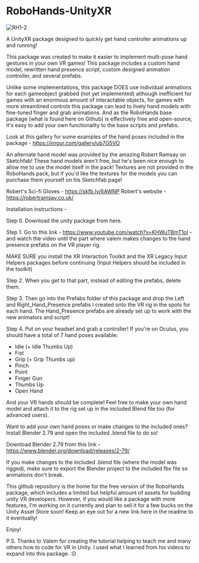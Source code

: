 # RoboHands-UnityXR

![RH1-2](https://user-images.githubusercontent.com/12396056/102137488-e9611600-3e28-11eb-9f3a-149ee6549ff8.png)

A UnityXR package designed to quickly get hand controller animations up and running!

This package was created to make it easier to implement multi-pose hand gestures in your own VR games!
This package includes a custom hand model, rewritten hand presence script, custom designed 
animation controller, and several prefabs.

Unlike some implementations, this package DOES use individual animations for each gameobject grabbed (not yet implemented)
although inefficient for games with an enormous amount of interactable objects, for games with more streamlined controls
this package can lead to lively hand models with fine-tuned finger and grab animations. And as the RoboHands base package 
(what is found here on Github) is effectively free and open-source, it's easy to add your own functionality to the base scripts
and prefabs.

Look at this gallery for some examples of the hand poses included in the package - https://imgur.com/gallery/ub7G5VO

An alternate hand model was provided by the amazing Robert Ramsay on Sketchfab! These hand models aren't free, but he's been nice enough to allow me to use
the model itself in the pack! Textures are not provided in the RoboHands pack, but if you'd like the textures for the models you can purchase them yourself
on his Sketchfab page! 

Robert's Sci-fi Gloves - https://skfb.ly/6AWNP
Robert's website - https://robertramsay.co.uk/


Installation instructions - 

Step 0. Download the unity package from here.

Step 1. Go to this link - https://www.youtube.com/watch?v=KHWuTBmT1oI - and watch the video
until the part where valem makes changes to the hand presence prefabs on the VR player rig.

MAKE SURE you install the XR Interaction Toolkit and the XR Legacy Input Helpers packages before continuing (Input Helpers should be included in the toolkit)


Step 2. When you get to that part, instead of editing the prefabs, delete them. 

Step 3. Then go into the Prefabs folder of this package and drop the Left and Right_Hand_Presence prefabs
I created onto the VR rig in the spots for each hand. The Hand_Presence prefabs are already
set up to work with the new animators and script!

Step 4. Put on your headset and grab a controller! If you're on Oculus, you should have a total
of 7 hand poses available:

- Idle (+ Idle Thumbs Up)
- Fist
- Grip (+ Grip Thumbs up)
- Pinch
- Point
- Finger Gun
- Thumbs Up
- Open Hand

And your VR hands should be complete! Feel free to make your own hand model and attach it to the
rig set up in the included Blend file too (for advanced users).

Want to add your own hand poses or make changes to the included ones?
Install Blender 2.79 and open the included .blend file to do so!

Download Blender 2.79 from this link - https://www.blender.org/download/releases/2-79/

If you make changes to the included .blend file (where the model was rigged), 
make sure to export the Blender project to the included fbx file so animations don't break.

This github repository is the home for the free version of the RoboHands package, which includes a limited but helpful amount of assets
for budding unity VR developers. However, if you would like a package with more features, I'm working on it currently and plan to
sell it for a few bucks on the Unity Asset Store soon! Keep an eye out for a new link here in the readme to it eventually!

Enjoy!

P.S. Thanks to Valem for creating the tutorial helping to teach me and many others how to code for VR in Unity.
I used what I learned from his videos to expand into this package. :D
